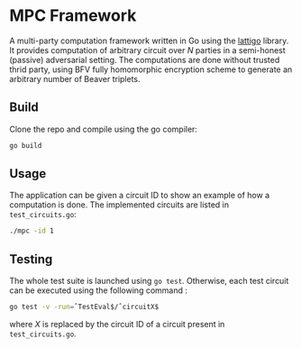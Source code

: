 # MPC Framework

A multi-party computation framework written in Go using the [lattigo](https://github.com/ldsec/lattigo) library. It provides computation of arbitrary circuit over *N* parties in a semi-honest (passive) adversarial setting. The computations are done without trusted thrid party, using BFV fully homomorphic encryption scheme to generate an arbitrary number of Beaver triplets.

## Build

Clone the repo and compile using the go compiler:

```bash
go build
```

## Usage

The application can be given a circuit ID to show an example of how a computation is done. The implemented circuits are listed in `test_circuits.go`:

```bash
./mpc -id 1
```

## Testing

The whole test suite is launched using `go test`. Otherwise, each test circuit can be executed using the following command :

```bash
go test -v -run=ˆTestEval$/ˆcircuitX$
```

where *X* is replaced by the circuit ID of a circuit present in `test_circuits.go`.
